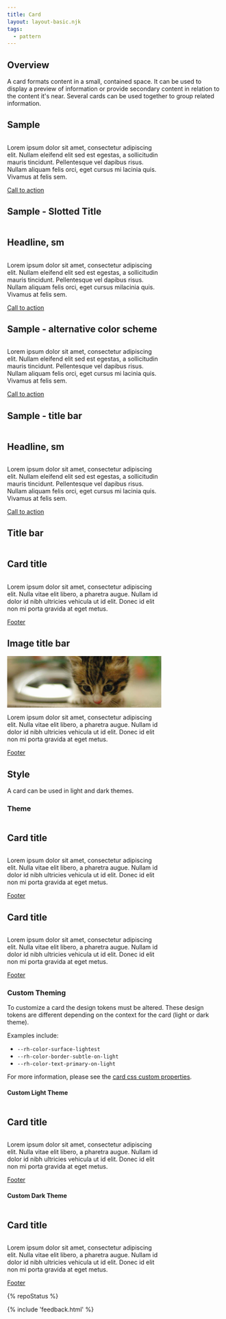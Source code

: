 ```yaml
---
title: Card
layout: layout-basic.njk
tags:
  - pattern
---
```


## Overview

A card formats content in a small, contained space. It can be used to display a 
preview of information or provide secondary content in relation to the content 
it's near. Several cards can be used together to group related information.

## Sample

<rh-card>
  <p>Lorem ipsum dolor sit amet, consectetur adipiscing elit. Nullam eleifend 
    elit sed est egestas, a sollicitudin mauris tincidunt. Pellentesque vel 
    dapibus risus. Nullam aliquam felis orci, eget cursus mi lacinia quis. 
    Vivamus at felis sem.</p>
  <rh-cta priority="primary" slot="footer">
    <a href="#">Call to action</a>
  </rh-cta>
</rh-card>

## Sample - Slotted Title

<rh-card>
  <h2 slot="header">Headline, sm</h2>
  <p>
    Lorem ipsum dolor sit amet, consectetur adipiscing elit. Nullam eleifend 
    elit sed est egestas, a sollicitudin mauris tincidunt. Pellentesque vel 
    dapibus risus. Nullam aliquam felis orci, eget cursus milacinia quis. 
    Vivamus at felis sem.
  </p>
  <rh-cta priority="primary" slot="footer">
    <a href="#">Call to action</a>
  </rh-cta>
</rh-card>

## Sample - alternative color scheme

<rh-card class="alt">
  <p>
    Lorem ipsum dolor sit amet, consectetur adipiscing elit. Nullam eleifend 
    elit sed est egestas, a
    sollicitudin mauris tincidunt. Pellentesque vel dapibus risus. Nullam 
    aliquam felis orci, eget cursus mi
    lacinia quis. Vivamus at felis sem.
  </p>
  <rh-cta priority="primary" slot="footer">
    <a href="#">Call to action</a>
  </rh-cta>
</rh-card>

## Sample - title bar

<rh-card class="bar">
  <h2 slot="header">Headline, sm</h2>
  <p>
    Lorem ipsum dolor sit amet, consectetur adipiscing elit. Nullam eleifend 
    elit sed est egestas, a
    sollicitudin mauris tincidunt. Pellentesque vel dapibus risus. Nullam 
    aliquam felis orci, eget cursus mi
    lacinia quis. Vivamus at felis sem.
  </p>
  <rh-cta priority="primary" slot="footer">
    <a href="#">Call to action</a>
  </rh-cta>
</rh-card>

## Title bar

<rh-card class="bar">
  <h2 slot="header">Card title</h2>
  <p>Lorem ipsum dolor sit amet, consectetur adipiscing elit. Nulla vitae elit 
    libero, a pharetra augue. Nullam id dolor id nibh ultricies vehicula ut id 
    elit. Donec id elit non mi porta gravida at eget metus.</p>
  <rh-cta priority="primary" slot="footer"><a href="#">Footer</a></rh-cta>
</rh-card>

## Image title bar

<rh-card class="bar full">
  <img src="./kitten-900x300.jpeg" slot="header">
  <p>Lorem ipsum dolor sit amet, consectetur adipiscing elit. Nulla vitae elit 
    libero, a pharetra augue. Nullam id dolor id nibh ultricies vehicula ut id 
    elit. Donec id elit non mi porta gravida at eget metus.</p>
  <rh-cta slot="footer"><a href="#">Footer</a></rh-cta>
</rh-card>

## Style

A card can be used in light and dark themes.

### Theme

<rh-context-provider color-palette="light">
  <rh-card>
    <h2 slot="header">Card title</h2>
    <p>Lorem ipsum dolor sit amet, consectetur adipiscing elit. Nulla vitae elit 
      libero, a pharetra augue. Nullam id dolor id nibh ultricies vehicula ut id 
      elit. Donec id elit non mi porta gravida at eget metus.</p>
    <rh-cta slot="footer"><a href="#">Footer</a></rh-cta>
  </rh-card>
</rh-context-provider>

<rh-context-provider color-palette="dark">
  <rh-card>
    <h2 slot="header">Card title</h2>
    <p>Lorem ipsum dolor sit amet, consectetur adipiscing elit. Nulla vitae elit 
      libero, a pharetra augue. Nullam id dolor id nibh ultricies vehicula ut id 
      elit. Donec id elit non mi porta gravida at eget metus.</p>
    <rh-cta slot="footer"><a href="#">Footer</a></rh-cta>
  </rh-card>
</rh-context-provider>

### Custom Theming

To customize a card the design tokens must be altered.  These design tokens are different depending on the context for the card (light or dark theme).

Examples include:

- `--rh-color-surface-lightest`
- `--rh-color-border-subtle-on-light`
- `--rh-color-text-primary-on-light`

For more information, please see the [card css custom properties](/elements/card/code/#css-custom-properties").


#### Custom Light Theme

<rh-context-provider color-palette="light">
  <rh-card class="custom-light-theme">
    <h2 slot="header">Card title</h2>
    <p>Lorem ipsum dolor sit amet, consectetur adipiscing elit. Nulla vitae elit 
      libero, a pharetra augue. Nullam id dolor id nibh ultricies vehicula ut id 
      elit. Donec id elit non mi porta gravida at eget metus.</p>
    <rh-cta slot="footer"><a href="#">Footer</a></rh-cta>
  </rh-card>
</rh-context-provider>

#### Custom Dark Theme

<rh-context-provider color-palette="dark">
  <rh-card class="custom-dark-theme">
    <h2 slot="header">Card title</h2>
    <p>Lorem ipsum dolor sit amet, consectetur adipiscing elit. Nulla vitae elit 
      libero, a pharetra augue. Nullam id dolor id nibh ultricies vehicula ut id 
      elit. Donec id elit non mi porta gravida at eget metus.</p>
    <rh-cta slot="footer"><a href="#">Footer</a></rh-cta>
  </rh-card>
</rh-context-provider>

{% repoStatus %}

{% include 'feedback.html' %}

<script src="/elements/card/demo/rh-card.js" type="module"></script>
<style>
  rh-card {
    display: grid;
    max-width: 360px;
  }

  rh-context-provider {
    width: fit-content;
  }

  rh-card.alt,
  rh-context-provider[color-palette^="light"] rh-card.alt {
    --rh-card-background-color: #f0f0f0;
  }

  rh-context-provider[color-palette^="dark"] rh-card.alt {
    --rh-card-background-color: #3c3f42;
  }

  rh-card.bar::part(header) {
    background-color: var(--_background-color, #f0f0f0);
    text-transform: uppercase;
    font-weight: var(--rh-font-weight-heading-regular, 300);
    font-size: var(--rh-font-size-body-text-md, 1rem);
  }

  rh-card.bar::part(header) {
    background-color: var(--_header-background-color);
    text-transform: uppercase;
    font-weight: var(--rh-font-weight-heading-regular, 300);
    font-size: var(--rh-font-size-body-text-md, 1rem);
  }

  rh-card.bar::part(header) {
    background-color: var(--_header-background-color);
    text-transform: uppercase;
    font-weight: var(--rh-font-weight-heading-regular, 300);
    font-size: var(--rh-font-size-body-text-md, 1rem);
  }

  rh-card.full::part(header) {
    padding-inline: 0;
    padding-block: 0;
  }

  rh-card.custom-light-theme {
    --rh-color-border-subtle-on-light: #EF6461;
    --rh-color-surface-lightest: #feeded;
    --rh-color-text-primary-on-light: #30292F;
  }

  rh-card.custom-dark-theme {
    --rh-color-border-subtle-on-dark: #5e40be;
    --rh-color-surface-darkest: #261a4c;
    --rh-color-text-primary-on-dark: #e8e4f5;
  }
</style>

